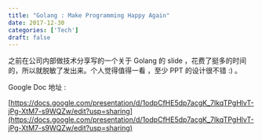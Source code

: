 ```yaml
---
title: "Golang : Make Programming Happy Again"
date: 2017-12-30
categories: ['Tech']
draft: false
---
```


之前在公司内部做技术分享写的一个关于 Golang 的 slide ，花费了挺多的时间的，所以就脱敏了发出来。个人觉得值得一看 ，至少 PPT 的设计很不错 :) 。


Google Doc 地址 : 

[https://docs.google.com/presentation/d/1odpCfHE5dp7acgK_7lkqTPgHlvT-jPg-XtM7-s9WQZw/edit?usp=sharing](https://docs.google.com/presentation/d/1odpCfHE5dp7acgK_7lkqTPgHlvT-jPg-XtM7-s9WQZw/edit?usp=sharing)

